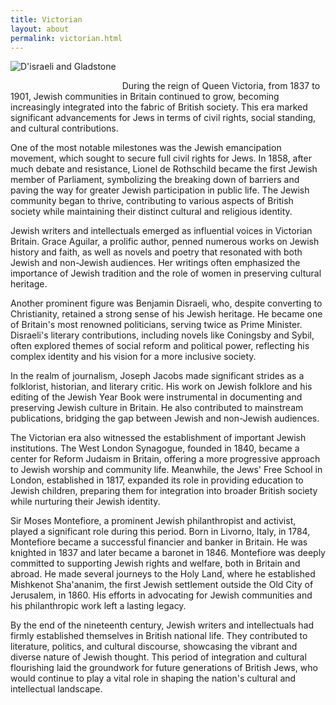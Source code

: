 ```yaml
---
title: Victorian
layout: about
permalink: victorian.html
---
```


<style>
img {
     max-width: 100%;
     height: auto;
}

</style>

<div class=img>
<img src="https://victorianjewishwritersproject.s3.us-east-1.amazonaws.com/objects/disraeli.jpg"
     alt="D'israeli and Gladstone"
     style="float: left; margin-right: 10px; padding-bottom:20px;" />  
</div>

&nbsp;

During the reign of Queen Victoria, from 1837 to 1901, Jewish communities in Britain continued to grow, becoming increasingly integrated into the fabric of British society. This era marked significant advancements for Jews in terms of civil rights, social standing, and cultural contributions.

One of the most notable milestones was the Jewish emancipation movement, which sought to secure full civil rights for Jews. In 1858, after much debate and resistance, Lionel de Rothschild became the first Jewish member of Parliament, symbolizing the breaking down of barriers and paving the way for greater Jewish participation in public life. The Jewish community began to thrive, contributing to various aspects of British society while maintaining their distinct cultural and religious identity.

Jewish writers and intellectuals emerged as influential voices in Victorian Britain. Grace Aguilar, a prolific author, penned numerous works on Jewish history and faith, as well as novels and poetry that resonated with both Jewish and non-Jewish audiences. Her writings often emphasized the importance of Jewish tradition and the role of women in preserving cultural heritage.

Another prominent figure was Benjamin Disraeli, who, despite converting to Christianity, retained a strong sense of his Jewish heritage. He became one of Britain's most renowned politicians, serving twice as Prime Minister. Disraeli's literary contributions, including novels like Coningsby and Sybil, often explored themes of social reform and political power, reflecting his complex identity and his vision for a more inclusive society.

In the realm of journalism, Joseph Jacobs made significant strides as a folklorist, historian, and literary critic. His work on Jewish folklore and his editing of the Jewish Year Book were instrumental in documenting and preserving Jewish culture in Britain. He also contributed to mainstream publications, bridging the gap between Jewish and non-Jewish audiences.

The Victorian era also witnessed the establishment of important Jewish institutions. The West London Synagogue, founded in 1840, became a center for Reform Judaism in Britain, offering a more progressive approach to Jewish worship and community life. Meanwhile, the Jews' Free School in London, established in 1817, expanded its role in providing education to Jewish children, preparing them for integration into broader British society while nurturing their Jewish identity.

Sir Moses Montefiore, a prominent Jewish philanthropist and activist, played a significant role during this period. Born in Livorno, Italy, in 1784, Montefiore became a successful financier and banker in Britain. He was knighted in 1837 and later became a baronet in 1846. Montefiore was deeply committed to supporting Jewish rights and welfare, both in Britain and abroad. He made several journeys to the Holy Land, where he established Mishkenot Sha'ananim, the first Jewish settlement outside the Old City of Jerusalem, in 1860. His efforts in advocating for Jewish communities and his philanthropic work left a lasting legacy.

By the end of the nineteenth century, Jewish writers and intellectuals had firmly established themselves in British national life. They contributed to literature, politics, and cultural discourse, showcasing the vibrant and diverse nature of Jewish thought. This period of integration and cultural flourishing laid the groundwork for future generations of British Jews, who would continue to play a vital role in shaping the nation's cultural and intellectual landscape.

&nbsp;